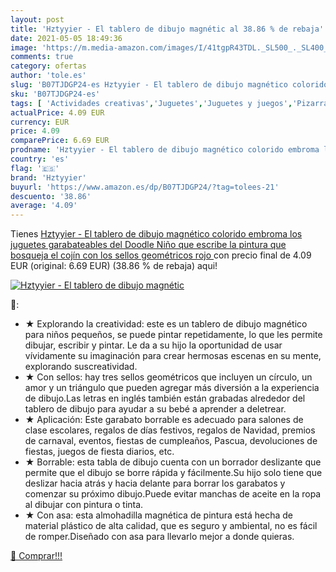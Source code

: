 ```yaml
---
layout: post
title: 'Hztyyier - El tablero de dibujo magnétic al 38.86 % de rebaja'
date: 2021-05-05 18:49:36
image: 'https://m.media-amazon.com/images/I/41tgpR43TDL._SL500_._SL400_.jpg'
comments: true
category: ofertas
author: 'tole.es'
slug: 'B07TJDGP24-es Hztyyier - El tablero de dibujo magnético colorido embroma...'
sku: 'B07TJDGP24-es'
tags: [ 'Actividades creativas','Juguetes','Juguetes y juegos','Pizarras mágicas para niños','Pizarras para niños','hztyyier','juguetes', ]
actualPrice: 4.09 EUR
currency: EUR
price: 4.09
comparePrice: 6.69 EUR
prodname: 'Hztyyier - El tablero de dibujo magnético colorido embroma los juguetes garabateables del Doodle Niño que escribe la pintura que bosqueja el cojín con los sellos geométricos rojo '
country: 'es'
flag: '🇪🇸'
brand: 'Hztyyier'
buyurl: 'https://www.amazon.es/dp/B07TJDGP24/?tag=tolees-21'
descuento: '38.86'
average: '4.09'
---
```


Tienes [Hztyyier - El tablero de dibujo magnético colorido embroma los juguetes garabateables del Doodle Niño que escribe la pintura que bosqueja el cojín con los sellos geométricos rojo ](https://www.amazon.es/dp/B07TJDGP24/?tag=tolees-21) con precio final de  4.09 EUR (original: 6.69 EUR) (38.86 %  de rebaja) aqui!

[![Hztyyier - El tablero de dibujo magnétic](https://m.media-amazon.com/images/I/41tgpR43TDL._SL500_._SL400_.jpg)](https://www.amazon.es/dp/B07TJDGP24/?tag=tolees-21)

🔎:

- ★ Explorando la creatividad: este es un tablero de dibujo magnético para niños pequeños, se puede pintar repetidamente, lo que les permite dibujar, escribir y pintar. Le da a su hijo la oportunidad de usar vívidamente su imaginación para crear hermosas escenas en su mente, explorando suscreatividad.
- ★ Con sellos: hay tres sellos geométricos que incluyen un círculo, un amor y un triángulo que pueden agregar más diversión a la experiencia de dibujo.Las letras en inglés también están grabadas alrededor del tablero de dibujo para ayudar a su bebé a aprender a deletrear.
- ★ Aplicación: Este garabato borrable es adecuado para salones de clase escolares, regalos de días festivos, regalos de Navidad, premios de carnaval, eventos, fiestas de cumpleaños, Pascua, devoluciones de fiestas, juegos de fiesta diarios, etc.
- ★ Borrable: esta tabla de dibujo cuenta con un borrador deslizante que permite que el dibujo se borre rápida y fácilmente.Su hijo solo tiene que deslizar hacia atrás y hacia delante para borrar los garabatos y comenzar su próximo dibujo.Puede evitar manchas de aceite en la ropa al dibujar con pintura o tinta.
- ★ Con asa: esta almohadilla magnética de pintura está hecha de material plástico de alta calidad, que es seguro y ambiental, no es fácil de romper.Diseñado con asa para llevarlo mejor a donde quieras.

[🛒 Comprar!!!](https://www.amazon.es/dp/B07TJDGP24/?tag=tolees-21)
